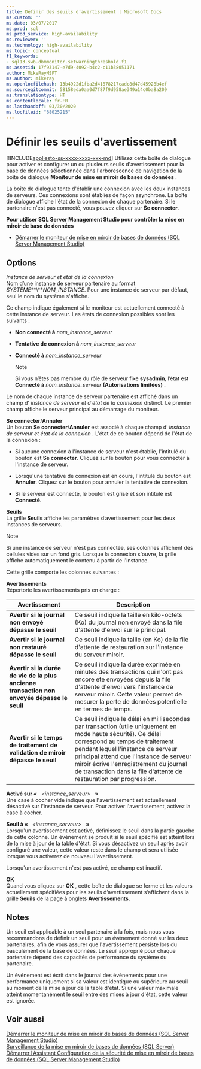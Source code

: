 ```yaml
---
title: Définir des seuils d’avertissement | Microsoft Docs
ms.custom: ''
ms.date: 03/07/2017
ms.prod: sql
ms.prod_service: high-availability
ms.reviewer: ''
ms.technology: high-availability
ms.topic: conceptual
f1_keywords:
- sql13.swb.dbmmonitor.setwarningthreshold.f1
ms.assetid: 17f93147-e7d9-4092-b4c2-c11b38051171
author: MikeRayMSFT
ms.author: mikeray
ms.openlocfilehash: 13b4922d1fba2d41878217cadc8d47d45928b4ef
ms.sourcegitcommit: 58158eda0aa0d7f87f9d958ae349a14c0ba8a209
ms.translationtype: HT
ms.contentlocale: fr-FR
ms.lasthandoff: 03/30/2020
ms.locfileid: "68025215"
---
```

# <a name="set-warning-thresholds"></a>Définir les seuils d'avertissement
[!INCLUDE[appliesto-ss-xxxx-xxxx-xxx-md](../../includes/appliesto-ss-xxxx-xxxx-xxx-md.md)]
  Utilisez cette boîte de dialogue pour activer et configurer un ou plusieurs seuils d'avertissement pour la base de données sélectionnée dans l'arborescence de navigation de la boîte de dialogue **Moniteur de mise en miroir de bases de données** .  
  
 La boîte de dialogue tente d'établir une connexion avec les deux instances de serveurs. Ces connexions sont établies de façon asynchrone. La boîte de dialogue affiche l'état de la connexion de chaque partenaire. Si le partenaire n'est pas connecté, vous pouvez cliquer sur **Se connecter**.  
  
 **Pour utiliser SQL Server Management Studio pour contrôler la mise en miroir de base de données**  
  
-   [Démarrer le moniteur de mise en miroir de bases de données &#40;SQL Server Management Studio&#41;](../../database-engine/database-mirroring/start-database-mirroring-monitor-sql-server-management-studio.md)  
  
## <a name="options"></a>Options  
 *Instance de serveur et état de la connexion*  
 Nom d’une instance de serveur partenaire au format *SYSTÈME***\\***NOM_INSTANCE*. Pour une instance de serveur par défaut, seul le nom du système s'affiche.  
  
 Ce champ indique également si le moniteur est actuellement connecté à cette instance de serveur. Les états de connexion possibles sont les suivants :  
  
-   **Non connecté à**  *nom_instance_serveur*  
  
-   **Tentative de connexion à**  *nom_instance_serveur*  
  
-   **Connecté à**   *nom_instance_serveur*  
  
    > [!NOTE]  
    >  Si vous n’êtes pas membre du rôle de serveur fixe **sysadmin**, l’état est **Connecté à** *nom_instance_serveur* **(Autorisations limitées)** .  
  
 Le nom de chaque instance de serveur partenaire est affiché dans un champ d' *instance de serveur et d'état de la connexion* distinct. Le premier champ affiche le serveur principal au démarrage du moniteur.  
  
 **Se connecter**/**Annuler**  
 Un bouton **Se connecter**/**Annuler** est associé à chaque champ d’ *instance de serveur et état de la connexion* . L'état de ce bouton dépend de l'état de la connexion :  
  
-   Si aucune connexion à l'instance de serveur n'est établie, l'intitulé du bouton est **Se connecter**. Cliquez sur le bouton pour vous connecter à l'instance de serveur.  
  
-   Lorsqu'une tentative de connexion est en cours, l'intitulé du bouton est **Annuler**. Cliquez sur le bouton pour annuler la tentative de connexion.  
  
-   Si le serveur est connecté, le bouton est grisé et son intitulé est **Connecté**.  
  
 **Seuils**  
 La grille **Seuils** affiche les paramètres d’avertissement pour les deux instances de serveurs.  
  
> [!NOTE]  
>  Si une instance de serveur n'est pas connectée, ses colonnes affichent des cellules vides sur un fond gris. Lorsque la connexion s'ouvre, la grille affiche automatiquement le contenu à partir de l'instance.  
  
 Cette grille comporte les colonnes suivantes :  
  
 **Avertissements**  
 Répertorie les avertissements pris en charge :  
  
|Avertissement|Description|  
|-------------|-----------------|  
|**Avertir si le journal non envoyé dépasse le seuil**|Ce seuil indique la taille en kilo-octets (Ko) du journal non envoyé dans la file d'attente d'envoi sur le principal.|  
|**Avertir si le journal non restauré dépasse le seuil**|Ce seuil indique la taille (en Ko) de la file d'attente de restauration sur l'instance du serveur miroir.|  
|**Avertir si la durée de vie de la plus ancienne transaction non envoyée dépasse le seuil**|Ce seuil indique la durée exprimée en minutes des transactions qui n'ont pas encore été envoyées depuis la file d'attente d'envoi vers l'instance de serveur miroir. Cette valeur permet de mesurer la perte de données potentielle en termes de temps.|  
|**Avertir si le temps de traitement de validation de miroir dépasse le seuil**|Ce seuil indique le délai en millisecondes par transaction (utile uniquement en mode haute sécurité). Ce délai correspond au temps de traitement pendant lequel l'instance de serveur principal attend que l'instance de serveur miroir écrive l'enregistrement du journal de transaction dans la file d'attente de restauration par progression.|  
  
 **Activé sur «**   *\<instance_serveur>*   **»**  
 Une case à cocher vide indique que l'avertissement est actuellement désactivé sur l'instance de serveur. Pour activer l'avertissement, activez la case à cocher.  
  
 **Seuil à «**   *\<instance_serveur>*   **»**  
 Lorsqu'un avertissement est activé, définissez le seuil dans la partie gauche de cette colonne. Un événement se produit si le seuil spécifié est atteint lors de la mise à jour de la table d'état. Si vous désactivez un seuil après avoir configuré une valeur, cette valeur reste dans le champ et sera utilisée lorsque vous activerez de nouveau l'avertissement.  
  
 Lorsqu'un avertissement n'est pas activé, ce champ est inactif.  
  
 **OK**  
 Quand vous cliquez sur **OK** , cette boîte de dialogue se ferme et les valeurs actuellement spécifiées pour les seuils d’avertissement s’affichent dans la grille **Seuils** de la page à onglets **Avertissements**.  
  
## <a name="remarks"></a>Notes  
 Un seuil est applicable à un seul partenaire à la fois, mais nous vous recommandons de définir un seuil pour un événement donné sur les deux partenaires, afin de vous assurer que l'avertissement persiste lors du basculement de la base de données. Le seuil approprié pour chaque partenaire dépend des capacités de performance du système du partenaire.  
  
 Un événement est écrit dans le journal des événements pour une performance uniquement si sa valeur est identique ou supérieure au seuil au moment de la mise à jour de la table d'état. Si une valeur maximale atteint momentanément le seuil entre des mises à jour d'état, cette valeur est ignorée.  
  
## <a name="see-also"></a>Voir aussi  
 [Démarrer le moniteur de mise en miroir de bases de données &#40;SQL Server Management Studio&#41;](../../database-engine/database-mirroring/start-database-mirroring-monitor-sql-server-management-studio.md)   
 [Surveillance de la mise en miroir de bases de données &#40;SQL Server&#41;](../../database-engine/database-mirroring/monitoring-database-mirroring-sql-server.md)   
 [Démarrer l’Assistant Configuration de la sécurité de mise en miroir de bases de données &#40;SQL Server Management Studio&#41;](../../database-engine/database-mirroring/start-the-configuring-database-mirroring-security-wizard.md)  
  
  

